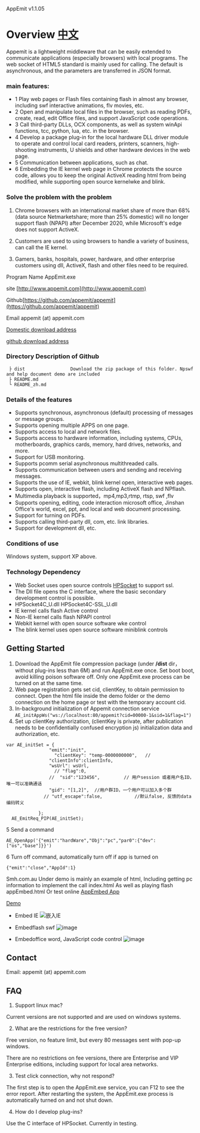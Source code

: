 AppEmit  v1.1.05

#  Overview  [中文](https://github.com/appemit/appemit/blob/master/README_zh.md)

Appemit is a lightweight middleware that can be easily extended to communicate  applications (especially browsers) with local programs. The web socket of HTML5 standard is mainly used for calling. The default is asynchronous, and the parameters are transferred in JSON format.

### main features:

 - 1  Play web pages or Flash files containing flash in almost any browser, including swf interactive animations, flv movies, etc.
 - 2  Open and manipulate local files in the browser, such as reading PDFs, create, read, edit Office files, and support JavaScript code operations.
 - 3  Call third-party DLLs, OCX components, as well as system winApi functions, tcc, python, lua, etc. in the browser.
 - 4  Develop a package plug-in for the local hardware DLL driver module to operate and control local card readers, printers, scanners, high-shooting instruments, U shields and other hardware devices in the web page.
 - 5  Communication between applications, such as chat.
 - 6  Embedding the IE kernel web page in Chrome protects the source code, allows you to keep the original ActiveX reading html from being modified, while supporting open source kernelwke and blink.

### Solve the problem with the problem

1) Chrome browsers with an international market share of more than 68% (data source Netmarketshare; more than 25% domestic) will no longer support flash (NPAPI) after December 2020, while Microsoft's edge does not support ActiveX.

2) Customers are used to using browsers to handle a variety of business, can call the IE kernel.

3) Gamers, banks, hospitals, power, hardware, and other enterprise customers using dll, ActiveX, flash and other files need to be required.

Program Name AppEmit.exe

site	[http://www.appemit.com](http://www.appemit.com)

Github[https://github.com/appemit/appemit](https://github.com/appemit/appemit)

Email appemit (at) appemit.com	

[Domestic download address](https://appemit.coding.net/api/share/download/f4d6edfb-69af-48b4-878a-edfad556d3e9)

[github download address](https://raw.githubusercontent.com/appemit/appemit/master/dist/AppEmit.zip)



### Directory Description of Github

~~~
 ├ dist                 Download the zip package of this folder. Npswf and help document demo are included
 ├ README.md 
 └ README_zh.md
~~~

### Details of the features
- Supports synchronous, asynchronous (default) processing of messages or message groups.
- Supports opening multiple APPS on one page.
- Supports access to local and network files.
- Supports access to hardware information, including systems, CPUs, motherboards, graphics cards, memory, hard drives, networks, and more.
- Support for USB monitoring.
- Supports pcomm serial asynchronous multithreaded calls.
- Supports communication between users and sending and receiving messages.
- Supports the use of IE, webkit, blink kernel open, interactive web pages.
- Supports open, interactive flash, including ActiveX flash and NPflash.
- Multimedia playback is supported，mp4,mp3,rtmp, rtsp, swf ,flv
- Supports opening, editing, code interaction microsoft office, Jinshan Office's world, excel, ppt, and local and web document processing.
- Support for turning on PDFs.
- Supports calling third-party dll, com, etc. link libraries.
- Support for development dll, etc.

### Conditions of use

Windows system, support XP above.
 
### Technology Dependency

- Web Socket uses open source controls [HPSocket](https://github.com/ldcsaa/HP-Socket) to support ssl.
 - The Dll file opens the C interface, where the basic secondary development control is possible.
 - HPSocket4C_U.dll HPSocket4C-SSL_U.dll
- IE kernel calls flash Active control
- Non-IE kernel calls flash NPAPI control
- Webkit kernel with open source software wke control
- The blink kernel uses open source software miniblink controls

##  Getting Started
 
1. Download the AppEmit file compression package (under **/dist** dir，without plug-ins less than 6M) and run AppEmit.exe once. Set boot boot, avoid killing poison software off. Only one AppEmit.exe process can be turned on at the same time.
2. Web page registration gets set cid, clientKey, to obtain permission to connect. Open the html file inside the demo folder or the demo connection on the home page or test with the temporary account cid.
3. In-background initialization of Appemit connection service
    `AE_initAppWs("ws://localhost:80/appemit?cid=00000-1&sid=1&flag=1")`
4. Set up clientKey authorization, (clientKey is private, after publication needs to be confidentially confused encryption js) initialization data and authorization, etc.

```
var AE_initSet = {
				"emit":"init",
				  "clientKey": "temp-0000000000",   //
				"clientInfo":clientInfo,
                "wsUrl": wsUrl,
				  // "flag":0,
                //  "sid":"123456",         // 用户session 或者用户名ID，唯一可以准确通话  
                "gid": "[1,2]",  //用户群ID，一个用户可以加入多个群
              // "utf_escape":false,            //默认false, 反馈的data编码转义
			 
            };
  AE_EmitReq_PIP(AE_initSet);
  ```
5 Send a command

`AE_OpenApp('{"emit":"hardWare","Obj":"pc","par0":{"dev":["os","base"]}}')  `

6 Turn off command, automatically turn off if app is turned on

`{"emit":"close","AppId":1}  `

Smh.com.au
Under demo is mainly an example of html,
Including getting pc information to implement the call index.html
As well as playing flash appEmbed.html
Or test online
[AppEmbed App](http://www.appemit.com/demo/AppEmbed.html)

[Demo](http://www.appemit.com/demo/index.html)

- Embed IE
![嵌入IE](https://cdn.jsdelivr.net/gh/appemit/AppEmitWeb/docs/img/3_appemit_IE.gif)

- Embedflash swf
 ![image](https://cdn.jsdelivr.net/gh/appemit/AppEmitWeb@master/docs/img/1_appemit_ActiveX.gif)
 
 - Embedoffice word, JavaScript code control
  ![image](https://cdn.jsdelivr.net/gh/appemit/AppEmitWeb@master/docs/img/5_office_word_js.gif)
 
 
 
##  Contact

Email: appemit (at) appemit.com
 
##  FAQ

1. Support linux mac?

Current versions are not supported and are used on windows systems.

2. What are the restrictions for the free version?

Free version, no feature limit, but every 80 messages sent with pop-up windows.

There are no restrictions on fee versions, there are Enterprise and VIP Enterprise editions, including support for local area networks.

3. Test click connection, why not respond? 

The first step is to open the AppEmit.exe service, you can F12 to see the error report. After restarting the system, the AppEmit.exe process is automatically turned on and not shut down.

4. How do I develop plug-ins?

Use the C interface of HPSocket. Currently in testing.

